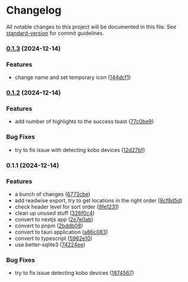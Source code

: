 # Changelog

All notable changes to this project will be documented in this file. See [standard-version](https://github.com/conventional-changelog/standard-version) for commit guidelines.

### [0.1.3](https://github.com/aidankinzett/kobo-to-readwise/compare/v0.1.2...v0.1.3) (2024-12-14)


### Features

* change name and set temporary icon ([144dcf1](https://github.com/aidankinzett/kobo-to-readwise/commit/144dcf14eabe5484663b6945244803f9a47ba280))

### [0.1.2](https://github.com/aidankinzett/kobo-to-readwise/compare/v0.1.1...v0.1.2) (2024-12-14)


### Features

* add number of highlights to the success toast ([77c0be9](https://github.com/aidankinzett/kobo-to-readwise/commit/77c0be923021d3d7dcd8bcb9c29bf98352115064))


### Bug Fixes

* try to fix issue with detecting kobo devices ([12d27bf](https://github.com/aidankinzett/kobo-to-readwise/commit/12d27bfd35dbd8516fc369087c0718ab80f07b12))

### 0.1.1 (2024-12-14)


### Features

* a bunch of changes ([6773cbe](https://github.com/aidankinzett/kobo-to-readwise/commit/6773cbe7fb9d5e2c3301aa7ad81927f86a7884d2))
* add readwise export, try to get locations in the right order ([8cf9d5d](https://github.com/aidankinzett/kobo-to-readwise/commit/8cf9d5d2a8dd9231350aa88272b50387fb844981))
* check header level for sort order ([9fe1231](https://github.com/aidankinzett/kobo-to-readwise/commit/9fe1231dc3c6f8ebc33cb8b6a644fd571fd6ad17))
* clean up unused stuff ([326f0c4](https://github.com/aidankinzett/kobo-to-readwise/commit/326f0c41b7f6aacee57fb586e3d9c4e40dc0376c))
* convert to nextjs app ([2e7e0ab](https://github.com/aidankinzett/kobo-to-readwise/commit/2e7e0ab275fee9d015c9c46b8d5a001e96d4229d))
* convert to pnpm ([2bddb08](https://github.com/aidankinzett/kobo-to-readwise/commit/2bddb084060992b059c988deb6ff175f51671ed2))
* convert to tauri application ([a86c083](https://github.com/aidankinzett/kobo-to-readwise/commit/a86c0837b8cfd1e696ecb8c50ae1c56710ad9f62))
* convert to typescript ([5962e10](https://github.com/aidankinzett/kobo-to-readwise/commit/5962e1067038ade376a9d15074b48777d8b4ddf2))
* use better-sqlite3 ([74224ee](https://github.com/aidankinzett/kobo-to-readwise/commit/74224ee9b0356b860c789ec1bc08e1f60d7f702a))


### Bug Fixes

* try to fix issue detecting kobo devices ([1874567](https://github.com/aidankinzett/kobo-to-readwise/commit/1874567ca5938423d35ab9b11c7d1528a02e2efa))
